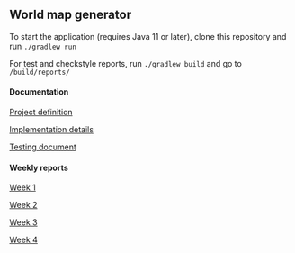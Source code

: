 ## World map generator

To start the application (requires Java 11 or later), clone this repository and run `./gradlew run` 

For test and checkstyle reports, run `./gradlew build` and go to `/build/reports/` 

#### Documentation
[Project definition](/documentation/Definition.md)

[Implementation details](/documentation/Implementation.md)

[Testing document](/documentation/Testing.md)

#### Weekly reports
[Week 1](/documentation/Week1.md)

[Week 2](/documentation/Week2.md)

[Week 3](/documentation/Week3.md)

[Week 4](/documentation/Week4.md)